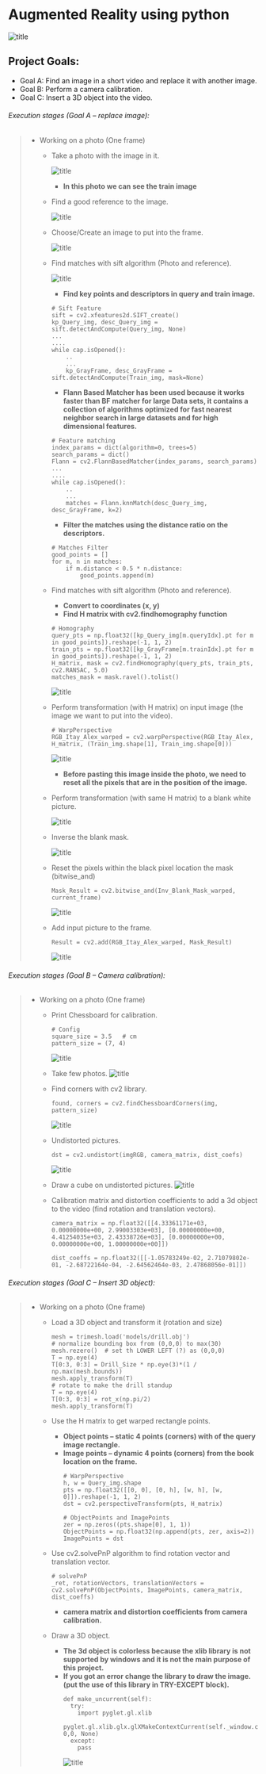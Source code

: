 # Augmented Reality using python
![title](/Images/introduction.PNG)
## Project Goals:
* Goal A: Find an image in a short video and replace it with another image.
* Goal B: Perform a camera calibration.
* Goal C: Insert a 3D object into the video.
  
  
  
###### Execution stages (Goal A – replace image):
> *  Working on a photo (One frame)
>    - Take a photo with the image in it.
>         
>           
>         ![title](/Images/train_img.PNG)
>      -  __In this photo we can see the train image__
>    
>
>    - Find a good reference to the image.
>         
>           
>         ![title](/Images/Query_img.PNG)
>
>    - Choose/Create an image to put into the frame.
>         
>           
>         ![title](/Images/input_image.PNG)
>
>    - Find matches with sift algorithm (Photo and reference).
>         
>           
>         ![title](/Images/MachesPlot.PNG)
>      -  __Find key points and descriptors in query and train image.__
>      ```
>      # Sift Feature
>      sift = cv2.xfeatures2d.SIFT_create()
>      kp_Query_img, desc_Query_img = sift.detectAndCompute(Query_img, None)
>      ...
>      ....
>      while cap.isOpened():
>          ..
>          ...
>          kp_GrayFrame, desc_GrayFrame = sift.detectAndCompute(Train_img, mask=None)
>      ```
>
>
>
>      -  __Flann Based Matcher has been used because it works faster than BF matcher for large Data sets, it contains a collection of algorithms optimized for fast nearest neighbor search in large datasets and for high dimensional features.__
>      ```
>      # Feature matching
>      index_params = dict(algorithm=0, trees=5)
>      search_params = dict()
>      Flann = cv2.FlannBasedMatcher(index_params, search_params)
>      ...
>      ....
>      while cap.isOpened():
>          ..
>          ...
>          matches = Flann.knnMatch(desc_Query_img, desc_GrayFrame, k=2)
>      ```     
>      
>      
>      
>      -  __Filter the matches using the distance ratio on the descriptors.__
>      ```
>      # Matches Filter
>      good_points = []
>      for m, n in matches:
>          if m.distance < 0.5 * n.distance:
>              good_points.append(m)
>      ```       
>      
>    - Find matches with sift algorithm (Photo and reference).   
>      -  __Convert to coordinates (x, y)__
>      -  __Find H matrix with cv2.findhomography function__
>      ```
>      # Homography
>      query_pts = np.float32([kp_Query_img[m.queryIdx].pt for m in good_points]).reshape(-1, 1, 2)
>      train_pts = np.float32([kp_GrayFrame[m.trainIdx].pt for m in good_points]).reshape(-1, 1, 2)
>      H_matrix, mask = cv2.findHomography(query_pts, train_pts, cv2.RANSAC, 5.0)
>      matches_mask = mask.ravel().tolist()
>      ```     
>         ![title](/Images/H_matrix.PNG)
>
>
>    - Perform transformation (with H matrix) on input image (the image we want to put into the video).
>      ```
>      # WarpPerspective
>      RGB_Itay_Alex_warped = cv2.warpPerspective(RGB_Itay_Alex, H_matrix, (Train_img.shape[1], Train_img.shape[0]))
>      ```
>         ![title](/Images/warped.PNG)
>
>      -  __Before pasting this image inside the photo, we need to reset all the pixels that are in the position of the image.__
>
>
>    - Perform transformation (with same H matrix) to a blank white picture. 
>       
>         ![title](/Images/mask_warped.PNG)
>
>
>    - Inverse the blank mask.
>           
>         ![title](/Images/inv_mask_warped.PNG)
>
>    - Reset the pixels within the black pixel location the mask (bitwise_and)
>      ```
>      Mask_Result = cv2.bitwise_and(Inv_Blank_Mask_warped, current_frame)
>      ```
>         ![title](/Images/mask_result.PNG)
>
>    - Add input picture to the frame.
>      ```
>      Result = cv2.add(RGB_Itay_Alex_warped, Mask_Result)
>      ```
>         ![title](/Images/result_sift.PNG)


###### Execution stages (Goal B – Camera calibration):
> *  Working on a photo (One frame)
>    - Print Chessboard for calibration.
>      ```
>      # Config
>      square_size = 3.5   # cm
>      pattern_size = (7, 4)
>      ```
>         ![title](/Images/chessboard_for_calibration.PNG)
>
>    - Take few photos.
>         ![title](/Images/few_phot.PNG)
>
>    - Find corners with cv2 library.
>      ```
>      found, corners = cv2.findChessboardCorners(img, pattern_size)
>      ```
>         ![title](/Images/find_corners.PNG)
>
>    - Undistorted pictures.
>      ```
>      dst = cv2.undistort(imgRGB, camera_matrix, dist_coefs)
>      ```
>         ![title](/Images/undistort.PNG)
>
>    - Draw a cube on undistorted pictures.
>         ![title](/Images/Draw_cube.PNG)
>     
>    - Calibration matrix and distortion coefficients to add a 3d object to the video
>      (find rotation and translation vectors).  
>      ```
>      camera_matrix = np.float32([[4.33361171e+03, 0.00000000e+00, 2.99003303e+03], [0.00000000e+00, 4.41254035e+03, 2.43338726e+03], [0.00000000e+00, 0.00000000e+00, 1.00000000e+00]])
>                                 
>      dist_coeffs = np.float32([[-1.05783249e-02, 2.71079802e-01, -2.68722164e-04, -2.64562464e-03, 2.47868056e-01]])
>      ```



###### Execution stages (Goal C – Insert 3D object):
> *  Working on a photo (One frame)
>    - Load a 3D object and transform it (rotation and size)
>      ```
>      mesh = trimesh.load('models/drill.obj')
>      # normalize bounding box from (0,0,0) to max(30)
>      mesh.rezero()  # set th LOWER LEFT (?) as (0,0,0)
>      T = np.eye(4)
>      T[0:3, 0:3] = Drill_Size * np.eye(3)*(1 / np.max(mesh.bounds))
>      mesh.apply_transform(T)
>      # rotate to make the drill standup
>      T = np.eye(4)
>      T[0:3, 0:3] = rot_x(np.pi/2)
>      mesh.apply_transform(T)
>      ```
>
>    - Use the H matrix to get warped rectangle points.
>      -  __Object points – static 4 points (corners) with of the query image rectangle.__
>      -  __Image points – dynamic 4 points (corners) from the book location on the frame.__
>         ```
>         # WarpPerspective
>         h, w = Query_img.shape
>         pts = np.float32([[0, 0], [0, h], [w, h], [w, 0]]).reshape(-1, 1, 2)
>         dst = cv2.perspectiveTransform(pts, H_matrix)
>         
>         # ObjectPoints and ImagePoints
>         zer = np.zeros((pts.shape[0], 1, 1))
>         ObjectPoints = np.float32(np.append(pts, zer, axis=2))
>         ImagePoints = dst
>         ```
>
>    - Use cv2.solvePnP algorithm to find rotation vector and translation vector.
>      ```
>      # solvePnP
>      _ret, rotationVectors, translationVectors = cv2.solvePnP(ObjectPoints, ImagePoints, camera_matrix, dist_coeffs)
>      ```
>      -  __camera matrix and distortion coefficients from camera calibration.__
>
>    - Draw a 3D object.
>      -  __The 3d object is colorless because the xlib library is not supported by windows and it is not the main purpose of this project.__
>      -  __If you got an error change the library to draw the image. (put the use of this library in TRY-EXCEPT block).__
>         ```
>         def make_uncurrent(self):
>           try:
>             import pyglet.gl.xlib
>             pyglet.gl.xlib.glx.glXMakeContextCurrent(self._window.context.x_display, 0,0, None)
>           except:
>             pass    
>         ```
>         ![title](/Images/3D_result.PNG)
>
>
>
>
>
>
>
>
>
>
>
>
>
